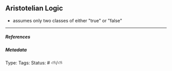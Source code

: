 ## Aristotelian Logic  # 

- assumes only two classes of either "true" or "false"

___

##### References



##### Metadata

Type: 
Tags:
Status: # ⛅️/⛅️